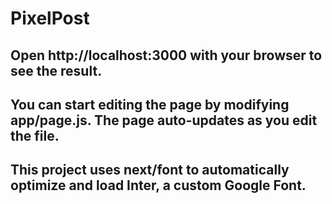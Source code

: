 # PixelPost

## Open http://localhost:3000 with your browser to see the result.

## You can start editing the page by modifying app/page.js. The page auto-updates as you edit the file.

## This project uses next/font to automatically optimize and load Inter, a custom Google Font.